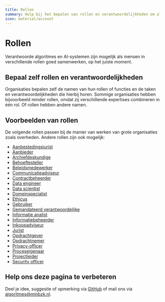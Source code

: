 ```yaml
---
title: Rollen
summary: Hulp bij het bepalen van rollen en verantwoordelijkheden om als overheid verantwoordelijk om te gaan met algoritmes en AI.
icon: material/account
---
```

# Rollen
Verantwoorde algoritmes en AI-systemen zijn mogelijk als mensen in verschillende rollen goed samenwerken, op het juiste moment.

## Bepaal zelf rollen en verantwoordelijkheden
Organisaties bepalen zelf de namen van hun rollen of functies en de taken en verantwoordelijkheden die hierbij horen. 
Sommige organisaties hebben bijvoorbeeld minder rollen, omdat zij verschillende expertises combineren in één rol. Of rollen hebben andere namen.

## Voorbeelden van rollen
De volgende rollen passen bij de manier van werken van grote organisaties zoals overheden. Andere rollen zijn ook mogelijk:
- [Aanbestedingsjurist](aanbestedingsjurist.md)
- [Aanbieder](aanbieder.md)
- [Archiefdeskundige](archiefdeskundige.md)
- [Behoeftesteller](behoeftesteller.md)
- [Beleidsmedewerker](beleidsmedewerker.md)
- [Communicatieadviseur](communicatieadviseur.md)
- [Contractbeheerder](hcontractbeheerder.md)
- [Data engineer](data-engineer.md)
- [Data scientist](data-scientist.md)
- [Domeinspecialist](domeinspecialist.md)
- [Ethicus](ethicus.md)
- [Gebruiker](gebruiker.md)
- [Gemandateerd verantwoordelijke](gemandateerd-verantwoordelijke.md)
- [Informatie analist](informatie-analist.md)
- [Informatiebeheerder](informatiebeheerder.md)
- [Inkoopadviseur](inkoopadviseur.md)
- [Jurist](jurist.md)
- [Opdrachtgever](opdrachtgever.md)
- [Opdrachtnemer](opdrachtnemer.md)
- [Privacy-officer](privacy-officer.md)
- [Proceseigenaar](proceseigenaar.md)
- [Projectleider](projectleider.md)
- [Security officer](security-officer.md)

## Help ons deze pagina te verbeteren
Deel je idee, suggestie of opmerking via [GitHub](https://github.com/MinBZK/Algoritmekader/edit/main/docs/rollen/index.md) of mail ons via [algoritmes@minbzk.nl](algoritmes@minbzk.nl).
